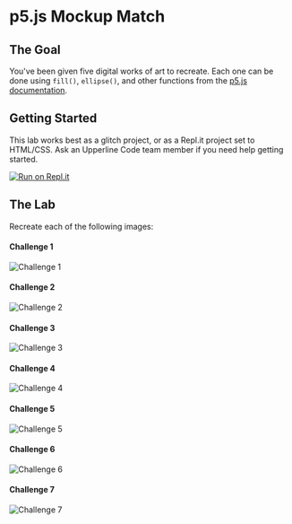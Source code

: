 # p5.js Mockup Match

## The Goal

You've been given five digital works of art to recreate. Each one can be done using `fill()`, `ellipse()`, and other functions from the [p5.js documentation](https://p5js.org/reference/).

## Getting Started

This lab works best as a glitch project, or as a Repl.it project set to HTML/CSS. Ask an Upperline Code team member if you need help getting started.

[![Run on Repl.it](https://repl.it/badge/github/upperlinecode/p5-shapes-and-color-mockup-match)](https://repl.it/github/upperlinecode/p5-shapes-and-color-mockup-match)

## The Lab

Recreate each of the following images:

#### Challenge 1

![Challenge 1](images/challenge1.png)

#### Challenge 2

![Challenge 2](images/challenge2.png)

#### Challenge 3

![Challenge 3](images/challenge3.png)

#### Challenge 4

![Challenge 4](images/challenge4.png)

#### Challenge 5

![Challenge 5](images/challenge5.png)

#### Challenge 6

![Challenge 6](images/challenge6.png)

#### Challenge 7

![Challenge 7](images/challenge7.png)

